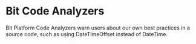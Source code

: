 # Bit Code Analyzers

Bit Platform Code Analyzers warn users about our own best practices in a source code, such as using DateTimeOffset instead of DateTime.
